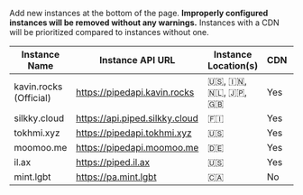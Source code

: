 Add new instances at the bottom of the page. **Improperly configured instances will be removed without any warnings.** Instances with a CDN will be prioritized compared to instances without one.

Instance Name | Instance API URL | Instance Location(s) | CDN | Registered Users
--- | --- | --- | --- | ---
kavin.rocks (Official) | https://pipedapi.kavin.rocks | 🇺🇸, 🇮🇳, 🇳🇱, 🇯🇵, 🇬🇧 | Yes | ![](https://pipedapi.kavin.rocks/registered/badge)
silkky.cloud | https://api.piped.silkky.cloud | 🇫🇮 | Yes | ![](https://api.piped.silkky.cloud/registered/badge)
tokhmi.xyz | https://pipedapi.tokhmi.xyz | 🇺🇸 | Yes | ![](https://pipedapi.tokhmi.xyz/registered/badge)
moomoo.me | https://pipedapi.moomoo.me | 🇩🇪 | Yes | ![](https://pipedapi.moomoo.me/registered/badge)
il.ax | https://piped.il.ax | 🇺🇸 | Yes | ![](https://piped.il.ax/registered/badge)
mint.lgbt | https://pa.mint.lgbt | 🇨🇦 | No | ![](https://pa.mint.lgbt/registered/badge)
